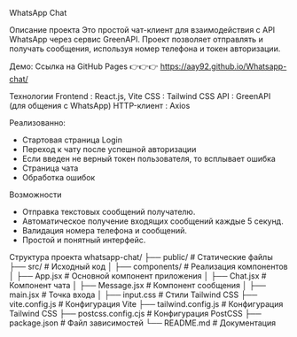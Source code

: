 WhatsApp Chat

Описание проекта
Это простой чат-клиент для взаимодействия с API WhatsApp через сервис GreenAPI. Проект позволяет отправлять и получать сообщения, используя номер телефона и токен авторизации.

Демо: Ссылка на GitHub Pages 👉👉👉 https://aay92.github.io/Whatsapp-chat/

Технологии
Frontend : React.js, Vite
CSS : Tailwind CSS
API : GreenAPI (для общения с WhatsApp)
HTTP-клиент : Axios

Реализованно:
- Стартовая страница Login 
- Переход к чату после успешной авторизации
- Если введен не верный токен пользователя, то всплывает ошибка
- Страница чата
- Обработка ошибок

Возможности
- Отправка текстовых сообщений получателю.
- Автоматическое получение входящих сообщений каждые 5 секунд.
- Валидация номера телефона и сообщений.
- Простой и понятный интерфейс.

Структура проекта
whatsapp-chat/
├── public/              # Статические файлы
├── src/                 # Исходный код
│   ├── components/      # Реализация компонентов
│   ├── App.jsx          # Основной компонент приложения
│   ├── Chat.jsx         # Компонент чата
│   ├── Message.jsx      # Компонент сообщения
│   ├── main.jsx         # Точка входа
│   ├── input.css        # Стили Tailwind CSS
├── vite.config.js       # Конфигурация Vite
├── tailwind.config.js   # Конфигурация Tailwind CSS
├── postcss.config.cjs   # Конфигурация PostCSS
├── package.json         # Файл зависимостей
└── README.md            # Документация

